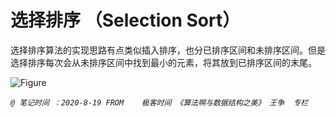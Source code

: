 # 选择排序 （Selection Sort）

选择排序算法的实现思路有点类似插入排序，也分已排序区间和未排序区间。但是选择排序每次会从未排序区间中找到最小的元素，将其放到已排序区间的末尾。

![Figure](E:/Document/GitHub/Algorithm/Resources/12.jpg)

*`@ 笔记时间 ：2020-8-19	FROM	极客时间 《算法啊与数据结构之美》 王争  专栏`* 